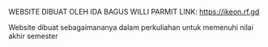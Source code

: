 WEBSITE DIBUAT OLEH IDA BAGUS WILLI PARMIT
LINK: https://ikeon.rf.gd

Website dibuat sebagaimananya dalam perkuliahan untuk memenuhi nilai akhir semester
